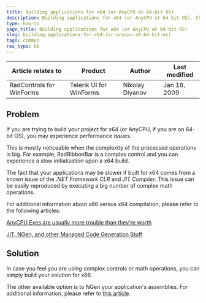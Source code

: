 ```yaml
---
title: Building applications for x64 (or AnyCPU at 64-bit OS)
description: Building applications for x64 (or AnyCPU at 64-bit OS). Check it now!
type: how-to
page_title: Building applications for x64 (or AnyCPU at 64-bit OS)
slug: building-applications-for-x64-(or-anycpu-at-64-bit-os)
tags: common
res_type: kb
---
```


|Article relates to|Product|Author|Last modified|  
|----|----|----|----|
|RadControls for WinForms|Telerik UI for WinForms|Nikolay Diyanov|Jan 18, 2009| 
 
## Problem 
   
If you are trying to build your project for x64 (or AnyCPU, if you are on 64-bit OS), you may experience performance issues.  
   
This is mostly noticeable when the complexity of the processed operations is big. For example, RadRibbonBar is a complex control and you can experience a slow initialization upon a x64 build.  
   
The fact that your applications may be slower if built for x64 comes from a known issue of the .*NET Framework CLR* and *JIT Compiler*. This issue can be easily reproduced by executing a big number of complex math operations.  
   
For additional information about x86 versus x64 compilation, please refer to the following articles:  

[AnyCPU Exes are usually more trouble than they're worth](http://blogs.msdn.com/rmbyers/archive/2009/06/8/anycpu-exes-are-usually-more-trouble-then-they-re-worth.aspx)  

[JIT, NGen, and other Managed Code Generation Stuff](http://blogs.msdn.com/clrcodegeneration/)  

## Solution
 
In case you feel you are using complex controls or math operations, you can simply build your solution for x86.  
   
The other available option is to NGen your application's assemblies. For additional information, please refer to [this article](https://www.telerik.com/support/kb/winforms/details/increasing-the-execution-speed-of-telerik-assemblies).  


